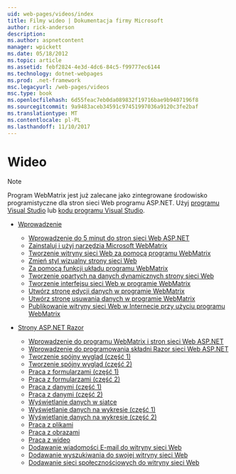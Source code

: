 ```yaml
---
uid: web-pages/videos/index
title: Filmy wideo | Dokumentacja firmy Microsoft
author: rick-anderson
description: 
ms.author: aspnetcontent
manager: wpickett
ms.date: 05/18/2012
ms.topic: article
ms.assetid: febf2824-4e3d-4dc6-84c5-f99777ec6144
ms.technology: dotnet-webpages
ms.prod: .net-framework
msc.legacyurl: /web-pages/videos
msc.type: book
ms.openlocfilehash: 6d55feac7eb0da089832f19716bae9b9407196f8
ms.sourcegitcommit: 9a9483aceb34591c97451997036a9120c3fe2baf
ms.translationtype: MT
ms.contentlocale: pl-PL
ms.lasthandoff: 11/10/2017
---
```

<a name="videos"></a>Wideo
====================

> [!NOTE] 
> Program WebMatrix jest już zalecane jako zintegrowane środowisko programistyczne dla stron sieci Web programu ASP.NET. Użyj [programu Visual Studio](xref:aspnet/web-pages/overview/getting-started/program-asp-net-web-pages-in-visual-studio) lub [kodu programu Visual Studio](https://code.visualstudio.com/).

- [Wprowadzenie](introduction/index.md)

    - [Wprowadzenie do 5 minut do stron sieci Web ASP.NET](introduction/5-minute-introduction-to-aspnet-web-pages.md)
    - [Zainstaluj i użyj narzędzia Microsoft WebMatrix](introduction/install-and-use-the-microsoft-webmatrix-tool.md)
    - [Tworzenie witryny sieci Web za pomocą programu WebMatrix](introduction/create-a-website-using-webmatrix.md)
    - [Zmień styl wizualny strony sieci Web](introduction/change-the-visual-style-of-a-web-page.md)
    - [Za pomocą funkcji układu programu WebMatrix](introduction/use-the-layout-features-in-webmatrix.md)
    - [Tworzenie opartych na danych dynamicznych strony sieci Web](introduction/create-a-data-driven-dynamic-web-page.md)
    - [Tworzenie interfejsu sieci Web w programie WebMatrix](introduction/create-a-web-interface-in-webmatrix.md)
    - [Utwórz stronę edycji danych w programie WebMatrix](introduction/create-an-edit-data-page-in-webmatrix.md)
    - [Utwórz stronę usuwania danych w programie WebMatrix](introduction/create-a-delete-data-page-in-webmatrix.md)
    - [Publikowanie witryny sieci Web w Internecie przy użyciu programu WebMatrix](introduction/publish-a-website-to-the-internet-using-webmatrix.md)
- [Strony ASP.NET Razor](aspnet-razor-pages/index.md)

    - [Wprowadzenie do programu WebMatrix i stron sieci Web ASP.NET](aspnet-razor-pages/getting-started-with-webmatrix-and-aspnet-web-pages.md)
    - [Wprowadzenie do programowania składni Razor sieci Web ASP.NET](aspnet-razor-pages/introduction-to-aspnet-web-programming-using-the-razor-syntax.md)
    - [Tworzenie spójny wygląd (część 1)](aspnet-razor-pages/creating-a-consistent-look-part-1.md)
    - [Tworzenie spójny wygląd (część 2)](aspnet-razor-pages/creating-a-consistent-look-part-2.md)
    - [Praca z formularzami (część 1)](aspnet-razor-pages/working-with-forms-part-1.md)
    - [Praca z formularzami (część 2)](aspnet-razor-pages/working-with-forms-part-2.md)
    - [Praca z danymi (część 1)](aspnet-razor-pages/working-with-data-part-1.md)
    - [Praca z danymi (część 2)](aspnet-razor-pages/working-with-data-part-2.md)
    - [Wyświetlanie danych w siatce](aspnet-razor-pages/displaying-data-in-a-grid.md)
    - [Wyświetlanie danych na wykresie (część 1)](aspnet-razor-pages/displaying-data-in-a-chart-part-1.md)
    - [Wyświetlanie danych na wykresie (część 2)](aspnet-razor-pages/displaying-data-in-a-chart-part-2.md)
    - [Praca z plikami](aspnet-razor-pages/working-with-files.md)
    - [Praca z obrazami](aspnet-razor-pages/working-with-images.md)
    - [Praca z wideo](aspnet-razor-pages/working-with-video.md)
    - [Dodawanie wiadomości E-mail do witryny sieci Web](aspnet-razor-pages/adding-email-to-your-web-site.md)
    - [Dodawanie wyszukiwania do swojej witryny sieci Web](aspnet-razor-pages/adding-search-to-your-web-site.md)
    - [Dodawanie sieci społecznościowych do witryny sieci Web](aspnet-razor-pages/adding-social-networking-to-your-website.md)
